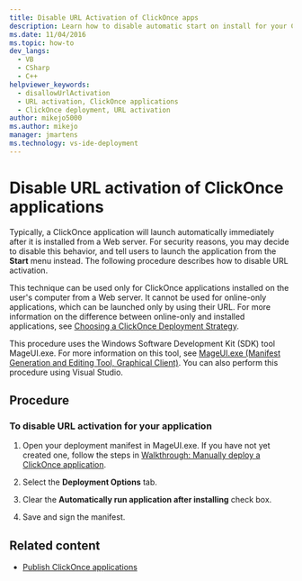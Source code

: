 ```yaml
---
title: Disable URL Activation of ClickOnce apps
description: Learn how to disable automatic start on install for your ClickOnce application, in case you want users to start the application from the Start menu.
ms.date: 11/04/2016
ms.topic: how-to
dev_langs: 
  - VB
  - CSharp
  - C++
helpviewer_keywords: 
  - disallowUrlActivation
  - URL activation, ClickOnce applications
  - ClickOnce deployment, URL activation
author: mikejo5000
ms.author: mikejo
manager: jmartens
ms.technology: vs-ide-deployment
---
```

# Disable URL activation of ClickOnce applications


Typically, a ClickOnce application will launch automatically immediately after it is installed from a Web server. For security reasons, you may decide to disable this behavior, and tell users to launch the application from the **Start** menu instead. The following procedure describes how to disable URL activation.

This technique can be used only for ClickOnce applications installed on the user's computer from a Web server. It cannot be used for online-only applications, which can be launched only by using their URL. For more information on the difference between online-only and installed applications, see [Choosing a ClickOnce Deployment Strategy](../deployment/choosing-a-clickonce-deployment-strategy.md).

This procedure uses the Windows Software Development Kit (SDK) tool MageUI.exe. For more information on this tool, see [MageUI.exe (Manifest Generation and Editing Tool, Graphical Client)](/dotnet/framework/tools/mageui-exe-manifest-generation-and-editing-tool-graphical-client). You can also perform this procedure using Visual Studio.

## Procedure

### To disable URL activation for your application

1. Open your deployment manifest in MageUI.exe. If you have not yet created one, follow the steps in [Walkthrough: Manually deploy a ClickOnce application](../deployment/walkthrough-manually-deploying-a-clickonce-application.md).

2. Select the **Deployment Options** tab.

3. Clear the **Automatically run application after installing** check box.

4. Save and sign the manifest.

## Related content

- [Publish ClickOnce applications](../deployment/publishing-clickonce-applications.md)